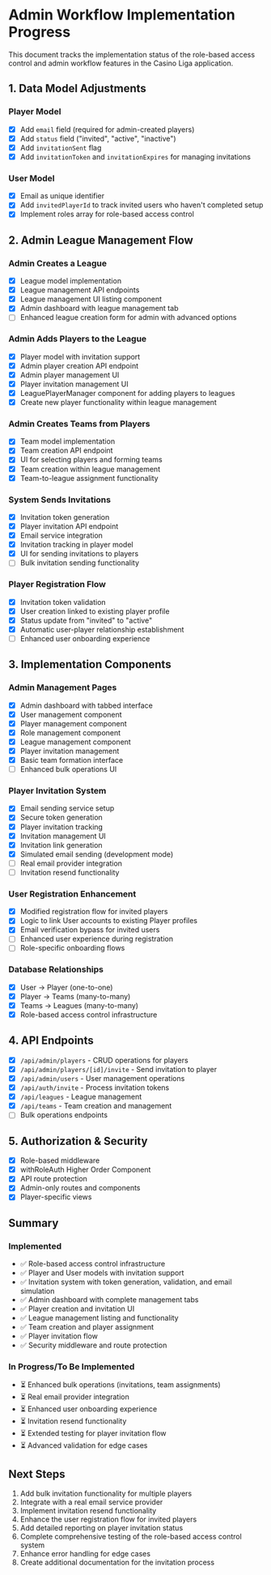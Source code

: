 # Admin Workflow Implementation Progress

This document tracks the implementation status of the role-based access control and admin workflow features in the Casino Liga application.

## 1. Data Model Adjustments

### Player Model
- [x] Add `email` field (required for admin-created players)
- [x] Add `status` field ("invited", "active", "inactive")
- [x] Add `invitationSent` flag
- [x] Add `invitationToken` and `invitationExpires` for managing invitations

### User Model
- [x] Email as unique identifier
- [x] Add `invitedPlayerId` to track invited users who haven't completed setup
- [x] Implement roles array for role-based access control

## 2. Admin League Management Flow

### Admin Creates a League
- [x] League model implementation
- [x] League management API endpoints
- [x] League management UI listing component
- [x] Admin dashboard with league management tab
- [ ] Enhanced league creation form for admin with advanced options

### Admin Adds Players to the League
- [x] Player model with invitation support
- [x] Admin player creation API endpoint
- [x] Admin player management UI
- [x] Player invitation management UI
- [x] LeaguePlayerManager component for adding players to leagues
- [x] Create new player functionality within league management

### Admin Creates Teams from Players
- [x] Team model implementation
- [x] Team creation API endpoint
- [x] UI for selecting players and forming teams
- [x] Team creation within league management
- [x] Team-to-league assignment functionality

### System Sends Invitations
- [x] Invitation token generation
- [x] Player invitation API endpoint
- [x] Email service integration
- [x] Invitation tracking in player model
- [x] UI for sending invitations to players
- [ ] Bulk invitation sending functionality

### Player Registration Flow
- [x] Invitation token validation
- [x] User creation linked to existing player profile
- [x] Status update from "invited" to "active"
- [x] Automatic user-player relationship establishment
- [ ] Enhanced user onboarding experience

## 3. Implementation Components

### Admin Management Pages
- [x] Admin dashboard with tabbed interface
- [x] User management component
- [x] Player management component
- [x] Role management component
- [x] League management component
- [x] Player invitation management
- [x] Basic team formation interface
- [ ] Enhanced bulk operations UI

### Player Invitation System
- [x] Email sending service setup
- [x] Secure token generation
- [x] Player invitation tracking
- [x] Invitation management UI
- [x] Invitation link generation
- [x] Simulated email sending (development mode)
- [ ] Real email provider integration
- [ ] Invitation resend functionality

### User Registration Enhancement
- [x] Modified registration flow for invited players
- [x] Logic to link User accounts to existing Player profiles
- [x] Email verification bypass for invited users
- [ ] Enhanced user experience during registration
- [ ] Role-specific onboarding flows

### Database Relationships
- [x] User → Player (one-to-one)
- [x] Player → Teams (many-to-many)
- [x] Teams → Leagues (many-to-many)
- [x] Role-based access control infrastructure

## 4. API Endpoints

- [x] `/api/admin/players` - CRUD operations for players
- [x] `/api/admin/players/[id]/invite` - Send invitation to player
- [x] `/api/admin/users` - User management operations
- [x] `/api/auth/invite` - Process invitation tokens
- [x] `/api/leagues` - League management
- [x] `/api/teams` - Team creation and management
- [ ] Bulk operations endpoints

## 5. Authorization & Security

- [x] Role-based middleware
- [x] withRoleAuth Higher Order Component
- [x] API route protection
- [x] Admin-only routes and components
- [x] Player-specific views

## Summary

### Implemented
- ✅ Role-based access control infrastructure
- ✅ Player and User models with invitation support
- ✅ Invitation system with token generation, validation, and email simulation
- ✅ Admin dashboard with complete management tabs
- ✅ Player creation and invitation UI
- ✅ League management listing and functionality
- ✅ Team creation and player assignment
- ✅ Player invitation flow
- ✅ Security middleware and route protection

### In Progress/To Be Implemented
- ⏳ Enhanced bulk operations (invitations, team assignments)
- ⏳ Real email provider integration
- ⏳ Enhanced user onboarding experience
- ⏳ Invitation resend functionality
- ⏳ Extended testing for player invitation flow
- ⏳ Advanced validation for edge cases

## Next Steps

1. Add bulk invitation functionality for multiple players
2. Integrate with a real email service provider
3. Implement invitation resend functionality
4. Enhance the user registration flow for invited players
5. Add detailed reporting on player invitation status
6. Complete comprehensive testing of the role-based access control system
7. Enhance error handling for edge cases
8. Create additional documentation for the invitation process
